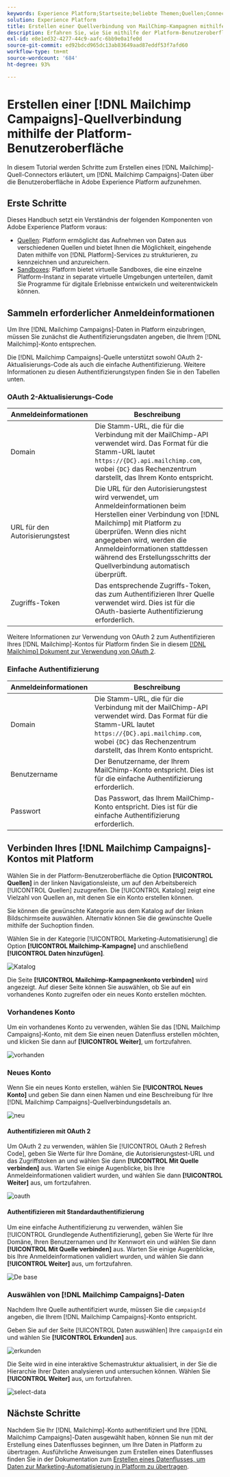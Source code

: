 ```yaml
---
keywords: Experience Platform;Startseite;beliebte Themen;Quellen;Connectoren;Quell-Connectoren;Quellen-SDK;SDK
solution: Experience Platform
title: Erstellen einer Quellverbindung von MailChimp-Kampagnen mithilfe der Platform-Benutzeroberfläche
description: Erfahren Sie, wie Sie mithilfe der Platform-Benutzeroberfläche Adobe Experience Platform mit MailChimp-Kampagnen verbinden.
exl-id: e8e1ed32-4277-44c9-aafc-6bb9e0a1fe0d
source-git-commit: ed92bdcd965dc13ab83649aad87eddf53f7afd60
workflow-type: tm+mt
source-wordcount: '684'
ht-degree: 93%

---
```


# Erstellen einer [!DNL Mailchimp Campaigns]-Quellverbindung mithilfe der Platform-Benutzeroberfläche

In diesem Tutorial werden Schritte zum Erstellen eines [!DNL Mailchimp]-Quell-Connectors erläutert, um [!DNL Mailchimp Campaigns]-Daten über die Benutzeroberfläche in Adobe Experience Platform aufzunehmen.

## Erste Schritte

Dieses Handbuch setzt ein Verständnis der folgenden Komponenten von Adobe Experience Platform voraus:

* [Quellen](../../../../home.md): Platform ermöglicht das Aufnehmen von Daten aus verschiedenen Quellen und bietet Ihnen die Möglichkeit, eingehende Daten mithilfe von [!DNL Platform]-Services zu strukturieren, zu kennzeichnen und anzureichern.
* [Sandboxes](../../../../../sandboxes/home.md): Platform bietet virtuelle Sandboxes, die eine einzelne Platform-Instanz in separate virtuelle Umgebungen unterteilen, damit Sie Programme für digitale Erlebnisse entwickeln und weiterentwickeln können.

## Sammeln erforderlicher Anmeldeinformationen

Um Ihre [!DNL Mailchimp Campaigns]-Daten in Platform einzubringen, müssen Sie zunächst die Authentifizierungsdaten angeben, die Ihrem [!DNL Mailchimp]-Konto entsprechen.

Die [!DNL Mailchimp Campaigns]-Quelle unterstützt sowohl OAuth 2-Aktualisierungs-Code als auch die einfache Authentifizierung. Weitere Informationen zu diesen Authentifizierungstypen finden Sie in den Tabellen unten.

### OAuth 2-Aktualisierungs-Code

| Anmeldeinformationen | Beschreibung |
| --- | --- |
| Domain | Die Stamm-URL, die für die Verbindung mit der MailChimp-API verwendet wird. Das Format für die Stamm-URL lautet `https://{DC}.api.mailchimp.com`, wobei `{DC}` das Rechenzentrum darstellt, das Ihrem Konto entspricht. |
| URL für den Autorisierungstest | Die URL für den Autorisierungstest wird verwendet, um Anmeldeinformationen beim Herstellen einer Verbindung von [!DNL Mailchimp] mit Platform zu überprüfen. Wenn dies nicht angegeben wird, werden die Anmeldeinformationen stattdessen während des Erstellungsschritts der Quellverbindung automatisch überprüft. |
| Zugriffs-Token | Das entsprechende Zugriffs-Token, das zum Authentifizieren Ihrer Quelle verwendet wird. Dies ist für die OAuth-basierte Authentifizierung erforderlich. |

Weitere Informationen zur Verwendung von OAuth 2 zum Authentifizieren Ihres [!DNL Mailchimp]-Kontos für Platform finden Sie in diesem [[!DNL Mailchimp] Dokument zur Verwendung von OAuth 2](https://mailchimp.com/developer/marketing/guides/access-user-data-oauth-2/).

### Einfache Authentifizierung

| Anmeldeinformationen | Beschreibung |
| --- | --- |
| Domain | Die Stamm-URL, die für die Verbindung mit der MailChimp-API verwendet wird. Das Format für die Stamm-URL lautet `https://{DC}.api.mailchimp.com`, wobei `{DC}` das Rechenzentrum darstellt, das Ihrem Konto entspricht. |
| Benutzername | Der Benutzername, der Ihrem MailChimp-Konto entspricht. Dies ist für die einfache Authentifizierung erforderlich. |
| Passwort | Das Passwort, das Ihrem MailChimp-Konto entspricht. Dies ist für die einfache Authentifizierung erforderlich. |

## Verbinden Ihres [!DNL Mailchimp Campaigns]-Kontos mit Platform

Wählen Sie in der Platform-Benutzeroberfläche die Option **[!UICONTROL Quellen]** in der linken Navigationsleiste, um auf den Arbeitsbereich [!UICONTROL Quellen] zuzugreifen. Die [!UICONTROL Katalog] zeigt eine Vielzahl von Quellen an, mit denen Sie ein Konto erstellen können.

Sie können die gewünschte Kategorie aus dem Katalog auf der linken Bildschirmseite auswählen. Alternativ können Sie die gewünschte Quelle mithilfe der Suchoption finden.

Wählen Sie in der Kategorie [!UICONTROL Marketing-Automatisierung] die Option **[!UICONTROL Mailchimp-Kampagne]** und anschließend **[!UICONTROL Daten hinzufügen]**.

![Katalog](../../../../images/tutorials/create/mailchimp-campaigns/catalog.png)

Die Seite **[!UICONTROL Mailchimp-Kampagnenkonto verbinden]** wird angezeigt. Auf dieser Seite können Sie auswählen, ob Sie auf ein vorhandenes Konto zugreifen oder ein neues Konto erstellen möchten.

### Vorhandenes Konto

Um ein vorhandenes Konto zu verwenden, wählen Sie das [!DNL Mailchimp Campaigns]-Konto, mit dem Sie einen neuen Datenfluss erstellen möchten, und klicken Sie dann auf **[!UICONTROL Weiter]**, um fortzufahren.

![vorhanden](../../../../images/tutorials/create/mailchimp-campaigns/existing.png)

### Neues Konto

Wenn Sie ein neues Konto erstellen, wählen Sie **[!UICONTROL Neues Konto]** und geben Sie dann einen Namen und eine Beschreibung für Ihre [!DNL Mailchimp Campaigns]-Quellverbindungsdetails an.

![neu](../../../../images/tutorials/create/mailchimp-campaigns/new.png)

#### Authentifizieren mit OAuth 2

Um OAuth 2 zu verwenden, wählen Sie [!UICONTROL OAuth 2 Refresh Code], geben Sie Werte für Ihre Domäne, die Autorisierungstest-URL und das Zugriffstoken an und wählen Sie dann **[!UICONTROL Mit Quelle verbinden]** aus. Warten Sie einige Augenblicke, bis Ihre Anmeldeinformationen validiert wurden, und wählen Sie dann **[!UICONTROL Weiter]** aus, um fortzufahren.

![oauth](../../../../images/tutorials/create/mailchimp-campaigns/oauth.png)

#### Authentifizieren mit Standardauthentifizierung

Um eine einfache Authentifizierung zu verwenden, wählen Sie [!UICONTROL Grundlegende Authentifizierung], geben Sie Werte für Ihre Domäne, Ihren Benutzernamen und Ihr Kennwort ein und wählen Sie dann **[!UICONTROL Mit Quelle verbinden]** aus. Warten Sie einige Augenblicke, bis Ihre Anmeldeinformationen validiert wurden, und wählen Sie dann **[!UICONTROL Weiter]** aus, um fortzufahren.

![De base](../../../../images/tutorials/create/mailchimp-campaigns/basic.png)

### Auswählen von [!DNL Mailchimp Campaigns]-Daten

Nachdem Ihre Quelle authentifiziert wurde, müssen Sie die `campaignId` angeben, die Ihrem [!DNL Mailchimp Campaigns]-Konto entspricht.

Geben Sie auf der Seite [!UICONTROL Daten auswählen] Ihre `campaignId` ein und wählen Sie **[!UICONTROL Erkunden]** aus.

![erkunden](../../../../images/tutorials/create/mailchimp-campaigns/explore.png)

Die Seite wird in eine interaktive Schemastruktur aktualisiert, in der Sie die Hierarchie Ihrer Daten analysieren und untersuchen können. Wählen Sie **[!UICONTROL Weiter]** aus, um fortzufahren.

![select-data](../../../../images/tutorials/create/mailchimp-campaigns/select-data.png)

## Nächste Schritte

Nachdem Sie Ihr [!DNL Mailchimp]-Konto authentifiziert und Ihre [!DNL Mailchimp Campaigns]-Daten ausgewählt haben, können Sie nun mit der Erstellung eines Datenflusses beginnen, um Ihre Daten in Platform zu übertragen. Ausführliche Anweisungen zum Erstellen eines Datenflusses finden Sie in der Dokumentation zum [Erstellen eines Datenflusses, um Daten zur Marketing-Automatisierung in Platform zu übertragen](../../dataflow/marketing-automation.md).
